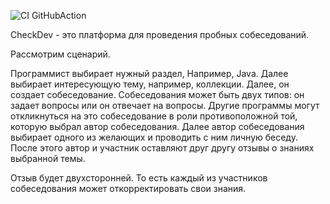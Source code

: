 ![CI GitHubAction](https://github.com/peterarsentev/CheckDev/actions/workflows/maven.yml/badge.svg)


CheckDev - это платформа для проведения пробных собеседований.

Рассмотрим сценарий.

Программист выбирает нужный раздел, Например, Java. Далее выбирает интересующую тему, например, коллекции.
Далее, он создает собеседование. Собеседования может быть двух типов: он задает вопросы или он отвечает на вопросы.
Другие программы могут  откликнуться на это собеседование в роли противоположной той, которую выбрал автор собеседования.
Далее автор собеседования выбирает одного из желающих и проводить с ним личную беседу.
После этого автор и участник оставляют друг другу отзывы о знаниях выбранной темы.

Отзыв будет двухсторонней. То есть каждый из участников собеседования может откорректировать свои знания. 

